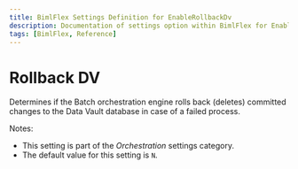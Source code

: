 ```yaml
---
title: BimlFlex Settings Definition for EnableRollbackDv
description: Documentation of settings option within BimlFlex for EnableRollbackDv
tags: [BimlFlex, Reference]
---
```


# Rollback DV

Determines if the Batch orchestration engine rolls back (deletes) committed changes to the Data Vault database in case of a failed process.

Notes:

* This setting is part of the *Orchestration* settings category.
* The default value for this setting is `N`.
